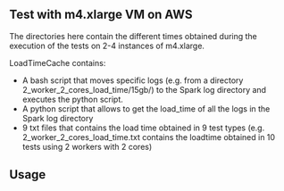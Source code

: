 ## Test with m4.xlarge VM on AWS

The directories here contain the different times obtained during the execution of the tests on 2-4 instances of m4.xlarge.

LoadTimeCache contains:
* A bash script that moves specific logs (e.g. from a directory 2_worker_2_cores_load_time/15gb/) to the Spark log directory and executes the python script.
* A python script that allows to get the load_time of all the logs in the Spark log directory
* 9 txt files that contains the load time obtained in 9 test types (e.g. 2_worker_2_cores_load_time.txt contains the loadtime obtained in 10 tests using 2 workers with 2 cores)

## Usage

